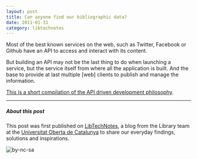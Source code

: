 ```yaml
---
layout: post
title: Can anyone find our bibliographic data?
date: 2011-01-31
category: libtechnotes
---
```


Most of the best known services on the web, such as Twitter, Facebook or Github have an API to access and interact with its content.

But building an API may not be the last thing to do when launching a service, but the service itself from where all the application is built. And the base to provide at last multiple [web] clients to publish and manage the information.

[This is a short compilation of the API driven development philosophy](http://storify.com/xdurana/api-driven-development).

---

##### About this post

This post was first published on [LibTechNotes](http://labs.biblioteca.uoc.edu/), a blog from the Library team at the [Universitat Oberta de Catalunya](http://www.uoc.edu/) to share our everyday findings, solutions and inspirations.

![by-nc-sa](http://i.creativecommons.org/l/by-nc-sa/3.0/88x31.png)
